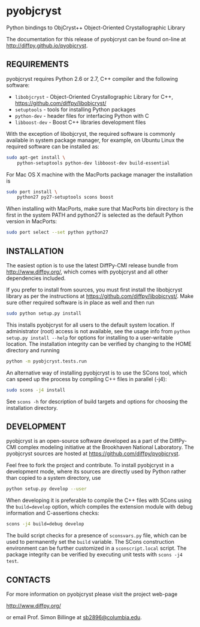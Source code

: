 # pyobjcryst

Python bindings to ObjCryst++ Object-Oriented Crystallographic Library

The documentation for this release of pyobjcryst can be found on-line at
http://diffpy.github.io/pyobjcryst.


## REQUIREMENTS

pyobjcryst requires Python 2.6 or 2.7, C++ compiler and the following
software:

* `libobjcryst` - Object-Oriented Crystallographic Library for C++,
  https://github.com/diffpy/libobjcryst/
* `setuptools`  - tools for installing Python packages
* `python-dev` - header files for interfacing Python with C
* `libboost-dev` - Boost C++ libraries development files

With the exception of libobjcryst, the required software is commonly
available in system package manager, for example, on Ubuntu Linux the
required software can be installed as:

```sh
sudo apt-get install \
    python-setuptools python-dev libboost-dev build-essential
```

For Mac OS X machine with the MacPorts package manager the installation is

```sh
sudo port install \
    python27 py27-setuptools scons boost
```

When installing with MacPorts, make sure that MacPorts bin directory is the
first in the system PATH and python27 is selected as the default Python
version in MacPorts:

```sh
sudo port select --set python python27
```


## INSTALLATION

The easiest option is to use the latest DiffPy-CMI release bundle from
http://www.diffpy.org/, which comes with pyobjcryst and all other
dependencies included.

If you prefer to install from sources, you must first install the libobjcryst
library as per the instructions at
https://github.com/diffpy/libobjcryst/.  Make sure other required
software is in place as well and then run

```sh
sudo python setup.py install
```

This installs pyobjcryst for all users to the default system location.
If administrator (root) access is not available, see the usage info from
`python setup.py install --help` for options for installing to a user-writable
location.  The installation integrity can be verified by changing to
the HOME directory and running

```sh
python -m pyobjcryst.tests.run
```

An alternative way of installing pyobjcryst is to use the SCons tool,
which can speed up the process by compiling C++ files in parallel (-j4):

```sh
sudo scons -j4 install
```

See `scons -h` for description of build targets and options for
choosing the installation directory.


## DEVELOPMENT

pyobjcryst is an open-source software developed as a part of the
DiffPy-CMI complex modeling initiative at the Brookhaven National
Laboratory.  The pyobjcryst sources are hosted at
https://github.com/diffpy/pyobjcryst.

Feel free to fork the project and contribute.  To install pyobjcryst
in a development mode, where its sources are directly used by Python
rather than copied to a system directory, use

```sh
python setup.py develop --user
```

When developing it is preferable to compile the C++ files with
SCons using the `build=develop` option, which compiles the extension
module with debug information and C-assertions checks:

```sh
scons -j4 build=debug develop
```

The build script checks for a presence of `sconsvars.py` file, which
can be used to permanently set the `build` variable.  The SCons
construction environment can be further customized in a `sconscript.local`
script.  The package integrity can be verified by executing unit tests with
`scons -j4 test`.


## CONTACTS

For more information on pyobjcryst please visit the project web-page

http://www.diffpy.org/

or email Prof. Simon Billinge at sb2896@columbia.edu.
